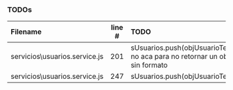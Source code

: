 ### TODOs
| Filename | line # | TODO
|:------|:------:|:------
| servicios\usuarios.service.js | 201 | sUsuarios.push(objUsuarioTemp); no aca para no retornar un objeto sin formato
| servicios\usuarios.service.js | 247 | sUsuarios.push(objUsuarioTemp);